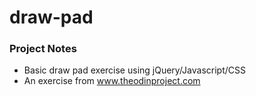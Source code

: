 # draw-pad

### Project Notes
* Basic draw pad exercise using jQuery/Javascript/CSS
* An exercise from www.theodinproject.com